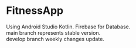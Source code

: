 # FitnessApp

Using Android Studio Kotlin. 
Firebase for Database.  
main branch represents stable version.  
develop branch weekly changes update.  

